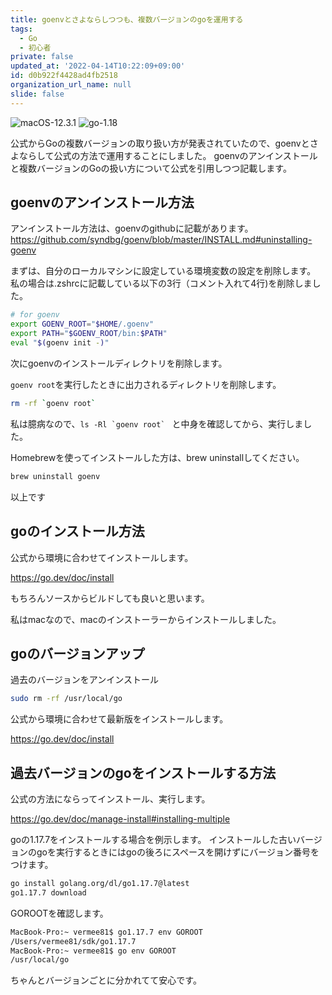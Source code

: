 ```yaml
---
title: goenvとさよならしつつも、複数バージョンのgoを運用する
tags:
  - Go
  - 初心者
private: false
updated_at: '2022-04-14T10:22:09+09:00'
id: d0b922f4428ad4fb2518
organization_url_name: null
slide: false
---
```

![macOS-12.3.1](https://img.shields.io/badge/macOS-12.3.1-brightgreen) ![go-1.18](https://img.shields.io/badge/go-1.18-brightgreen)

公式からGoの複数バージョンの取り扱い方が発表されていたので、goenvとさよならして公式の方法で運用することにしました。
goenvのアンインストールと複数バージョンのGoの扱い方について公式を引用しつつ記載します。

## goenvのアンインストール方法

アンインストール方法は、goenvのgithubに記載があります。
https://github.com/syndbg/goenv/blob/master/INSTALL.md#uninstalling-goenv

まずは、自分のローカルマシンに設定している環境変数の設定を削除します。
私の場合は.zshrcに記載している以下の3行（コメント入れて4行)を削除しました。

```zsh
# for goenv
export GOENV_ROOT="$HOME/.goenv"
export PATH="$GOENV_ROOT/bin:$PATH"
eval "$(goenv init -)"
```

次にgoenvのインストールディレクトリを削除します。

`goenv root`を実行したときに出力されるディレクトリを削除します。

```zsh
rm -rf `goenv root`
```

私は臆病なので、```ls -Rl `goenv root` ``` と中身を確認してから、実行しました。

Homebrewを使ってインストールした方は、brew uninstallしてください。

```zsh
brew uninstall goenv
```

以上です

## goのインストール方法

公式から環境に合わせてインストールします。

https://go.dev/doc/install

もちろんソースからビルドしても良いと思います。

私はmacなので、macのインストーラーからインストールしました。

## goのバージョンアップ

過去のバージョンをアンインストール

```zsh
sudo rm -rf /usr/local/go
```

公式から環境に合わせて最新版をインストールします。

https://go.dev/doc/install


## 過去バージョンのgoをインストールする方法

公式の方法にならってインストール、実行します。

https://go.dev/doc/manage-install#installing-multiple

goの1.17.7をインストールする場合を例示します。
インストールした古いバージョンのgoを実行するときにはgoの後ろにスペースを開けずにバージョン番号をつけます。

```zsh
go install golang.org/dl/go1.17.7@latest
go1.17.7 download
```

GOROOTを確認します。

```zsh
MacBook-Pro:~ vermee81$ go1.17.7 env GOROOT
/Users/vermee81/sdk/go1.17.7
MacBook-Pro:~ vermee81$ go env GOROOT
/usr/local/go
```

ちゃんとバージョンごとに分かれてて安心です。
